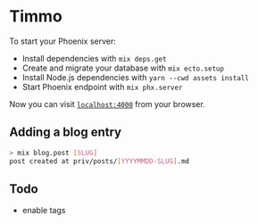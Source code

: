 # Timmo

To start your Phoenix server:

  * Install dependencies with `mix deps.get`
  * Create and migrate your database with `mix ecto.setup`
  * Install Node.js dependencies with `yarn --cwd assets install`
  * Start Phoenix endpoint with `mix phx.server`

Now you can visit [`localhost:4000`](http://localhost:4000) from your browser.

## Adding a blog entry

```bash
> mix blog.post [SLUG]
post created at priv/posts/[YYYYMMDD-SLUG].md
```

## Todo

  * enable tags
